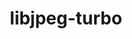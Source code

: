 ---
title: "libjpeg-turbo"
layout: cache
categories: [package, develop-2024-06-09]
meta: {"versions": ["3.0.0"], "compilers": ["apple-clang@=15.0.0", "gcc@=10.2.1", "gcc@=11.1.0", "gcc@=11.4.0", "gcc@=12.3.0", "gcc@=7.3.1", "gcc@=7.5.0", "gcc@=9.4.0", "msvc@=19.39.33523", "oneapi@=2024.0.0"], "oss": ["amzn2", "centos7", "ubuntu18.04", "ubuntu20.04", "ubuntu22.04", "ventura", "windows10.0.20348"], "platforms": ["darwin", "linux", "windows"], "targets": ["aarch64", "neoverse_n1", "neoverse_v1", "neoverse_v2", "ppc64le", "x86_64", "x86_64_v3"], "stacks": ["aws-isc", "aws-isc-aarch64", "aws-pcluster-neoverse_v1", "data-vis-sdk", "developer-tools", "developer-tools-manylinux2014", "e4s", "e4s-neoverse-v2", "e4s-neoverse_v1", "e4s-oneapi", "e4s-power", "e4s-rocm-external", "ml-darwin-aarch64-mps", "ml-linux-x86_64-cpu", "ml-linux-x86_64-cuda", "radiuss", "root", "windows-vis"], "num_specs": 17, "num_specs_by_stack": {"ml-linux-x86_64-cpu": 1, "root": 17, "e4s-rocm-external": 1, "e4s": 1, "ml-linux-x86_64-cuda": 1, "e4s-oneapi": 1, "e4s-power": 1, "data-vis-sdk": 2, "ml-darwin-aarch64-mps": 1, "e4s-neoverse-v2": 1, "radiuss": 1, "e4s-neoverse_v1": 1, "aws-pcluster-neoverse_v1": 2, "aws-isc-aarch64": 2, "developer-tools": 1, "windows-vis": 1, "developer-tools-manylinux2014": 1, "aws-isc": 1}}
spec_details: [{"hash": "zqowlkgw5phemf2z4ot5twghn4l4ti5q", "compiler": "gcc@=11.4.0", "versions": ["3.0.0"], "os": "ubuntu22.04", "platform": "linux", "target": "x86_64_v3", "variants": ["build_system=cmake", "build_type=Release", "generator=make", "~ipo", "~jpeg8", "libs=shared,static", "~partial_decoder", "+pic"], "stacks": ["ml-linux-x86_64-cpu", "root", "e4s-rocm-external", "e4s", "ml-linux-x86_64-cuda"], "size": "-", "tarball": "https://binaries.spack.io/develop-2024-06-09/build_cache/linux-ubuntu22.04-x86_64_v3/gcc-11.4.0/libjpeg-turbo-3.0.0/linux-ubuntu22.04-x86_64_v3-gcc-11.4.0-libjpeg-turbo-3.0.0-zqowlkgw5phemf2z4ot5twghn4l4ti5q.spack"}, {"hash": "4injs6ac6ypqivwgfdwjvsjdmibe4nl3", "compiler": "oneapi@=2024.0.0", "versions": ["3.0.0"], "os": "ubuntu22.04", "platform": "linux", "target": "x86_64_v3", "variants": ["build_system=cmake", "build_type=Release", "generator=make", "~ipo", "~jpeg8", "libs=shared,static", "~partial_decoder", "+pic"], "stacks": ["root", "e4s-oneapi"], "size": "-", "tarball": "https://binaries.spack.io/develop-2024-06-09/build_cache/linux-ubuntu22.04-x86_64_v3/oneapi-2024.0.0/libjpeg-turbo-3.0.0/linux-ubuntu22.04-x86_64_v3-oneapi-2024.0.0-libjpeg-turbo-3.0.0-4injs6ac6ypqivwgfdwjvsjdmibe4nl3.spack"}, {"hash": "iylxn6z3kkgiqrhedmkarkvj4dx6uujb", "compiler": "gcc@=9.4.0", "versions": ["3.0.0"], "os": "ubuntu20.04", "platform": "linux", "target": "ppc64le", "variants": ["build_system=cmake", "build_type=Release", "generator=make", "~ipo", "~jpeg8", "libs=shared,static", "~partial_decoder", "+pic"], "stacks": ["root", "e4s-power"], "size": "-", "tarball": "https://binaries.spack.io/develop-2024-06-09/build_cache/linux-ubuntu20.04-ppc64le/gcc-9.4.0/libjpeg-turbo-3.0.0/linux-ubuntu20.04-ppc64le-gcc-9.4.0-libjpeg-turbo-3.0.0-iylxn6z3kkgiqrhedmkarkvj4dx6uujb.spack"}, {"hash": "ohbejg5ppyopfxxiwbrg7i3qnyb7kqop", "compiler": "gcc@=11.1.0", "versions": ["3.0.0"], "os": "ubuntu20.04", "platform": "linux", "target": "x86_64_v3", "variants": ["build_system=cmake", "build_type=Release", "generator=make", "~ipo", "~jpeg8", "libs=shared,static", "~partial_decoder", "+pic"], "stacks": ["root", "data-vis-sdk"], "size": "-", "tarball": "https://binaries.spack.io/develop-2024-06-09/build_cache/linux-ubuntu20.04-x86_64_v3/gcc-11.1.0/libjpeg-turbo-3.0.0/linux-ubuntu20.04-x86_64_v3-gcc-11.1.0-libjpeg-turbo-3.0.0-ohbejg5ppyopfxxiwbrg7i3qnyb7kqop.spack"}, {"hash": "zmikdf262houuplwsto3pu54aelzdi6h", "compiler": "apple-clang@=15.0.0", "versions": ["3.0.0"], "os": "ventura", "platform": "darwin", "target": "aarch64", "variants": ["build_system=cmake", "build_type=Release", "generator=make", "~ipo", "~jpeg8", "libs=shared,static", "~partial_decoder", "+pic"], "stacks": ["ml-darwin-aarch64-mps", "root"], "size": "-", "tarball": "https://binaries.spack.io/develop-2024-06-09/build_cache/darwin-ventura-aarch64/apple-clang-15.0.0/libjpeg-turbo-3.0.0/darwin-ventura-aarch64-apple-clang-15.0.0-libjpeg-turbo-3.0.0-zmikdf262houuplwsto3pu54aelzdi6h.spack"}, {"hash": "wsyf3nwgtg4oymztfwg3sgdijgdpbgi3", "compiler": "gcc@=11.1.0", "versions": ["3.0.0"], "os": "ubuntu20.04", "platform": "linux", "target": "x86_64_v3", "variants": ["build_system=cmake", "build_type=Release", "generator=make", "~ipo", "~jpeg8", "libs=shared,static", "~partial_decoder", "+pic"], "stacks": ["root", "data-vis-sdk"], "size": "-", "tarball": "https://binaries.spack.io/develop-2024-06-09/build_cache/linux-ubuntu20.04-x86_64_v3/gcc-11.1.0/libjpeg-turbo-3.0.0/linux-ubuntu20.04-x86_64_v3-gcc-11.1.0-libjpeg-turbo-3.0.0-wsyf3nwgtg4oymztfwg3sgdijgdpbgi3.spack"}, {"hash": "7mo7py6ph4u6g25jqcpjwpiasots2z3b", "compiler": "gcc@=11.4.0", "versions": ["3.0.0"], "os": "ubuntu22.04", "platform": "linux", "target": "neoverse_v2", "variants": ["build_system=cmake", "build_type=Release", "generator=make", "~ipo", "~jpeg8", "libs=shared,static", "~partial_decoder", "+pic"], "stacks": ["e4s-neoverse-v2", "root"], "size": "-", "tarball": "https://binaries.spack.io/develop-2024-06-09/build_cache/linux-ubuntu22.04-neoverse_v2/gcc-11.4.0/libjpeg-turbo-3.0.0/linux-ubuntu22.04-neoverse_v2-gcc-11.4.0-libjpeg-turbo-3.0.0-7mo7py6ph4u6g25jqcpjwpiasots2z3b.spack"}, {"hash": "hcujbyr36fcopls5k3dv5m4jezkebl2n", "compiler": "gcc@=7.5.0", "versions": ["3.0.0"], "os": "ubuntu18.04", "platform": "linux", "target": "x86_64_v3", "variants": ["build_system=cmake", "build_type=Release", "generator=make", "~ipo", "~jpeg8", "libs=shared,static", "~partial_decoder", "+pic"], "stacks": ["root", "radiuss"], "size": "-", "tarball": "https://binaries.spack.io/develop-2024-06-09/build_cache/linux-ubuntu18.04-x86_64_v3/gcc-7.5.0/libjpeg-turbo-3.0.0/linux-ubuntu18.04-x86_64_v3-gcc-7.5.0-libjpeg-turbo-3.0.0-hcujbyr36fcopls5k3dv5m4jezkebl2n.spack"}, {"hash": "gcvgyplyy4ctgi2mmkipd6qixu5gjymf", "compiler": "gcc@=11.4.0", "versions": ["3.0.0"], "os": "ubuntu22.04", "platform": "linux", "target": "neoverse_v1", "variants": ["build_system=cmake", "build_type=Release", "generator=make", "~ipo", "~jpeg8", "libs=shared,static", "~partial_decoder", "+pic"], "stacks": ["root", "e4s-neoverse_v1"], "size": "-", "tarball": "https://binaries.spack.io/develop-2024-06-09/build_cache/linux-ubuntu22.04-neoverse_v1/gcc-11.4.0/libjpeg-turbo-3.0.0/linux-ubuntu22.04-neoverse_v1-gcc-11.4.0-libjpeg-turbo-3.0.0-gcvgyplyy4ctgi2mmkipd6qixu5gjymf.spack"}, {"hash": "5q7nwxfzhitz5ezdhpydqjrz36fkdz4z", "compiler": "gcc@=12.3.0", "versions": ["3.0.0"], "os": "amzn2", "platform": "linux", "target": "neoverse_n1", "variants": ["build_system=cmake", "build_type=Release", "generator=make", "~ipo", "~jpeg8", "libs=shared,static", "~partial_decoder", "+pic"], "stacks": ["root", "aws-pcluster-neoverse_v1"], "size": "-", "tarball": "https://binaries.spack.io/develop-2024-06-09/build_cache/linux-amzn2-neoverse_n1/gcc-12.3.0/libjpeg-turbo-3.0.0/linux-amzn2-neoverse_n1-gcc-12.3.0-libjpeg-turbo-3.0.0-5q7nwxfzhitz5ezdhpydqjrz36fkdz4z.spack"}, {"hash": "rq3so6d63u254oo6vvsibenw4zbjnti3", "compiler": "gcc@=7.3.1", "versions": ["3.0.0"], "os": "amzn2", "platform": "linux", "target": "neoverse_n1", "variants": ["build_system=cmake", "build_type=Release", "generator=make", "~ipo", "~jpeg8", "libs=shared,static", "~partial_decoder", "+pic"], "stacks": ["aws-isc-aarch64", "root"], "size": "-", "tarball": "https://binaries.spack.io/develop-2024-06-09/build_cache/linux-amzn2-neoverse_n1/gcc-7.3.1/libjpeg-turbo-3.0.0/linux-amzn2-neoverse_n1-gcc-7.3.1-libjpeg-turbo-3.0.0-rq3so6d63u254oo6vvsibenw4zbjnti3.spack"}, {"hash": "gd63rbmabpxu7rgy4acvfyawcbc3d3vl", "compiler": "gcc@=7.3.1", "versions": ["3.0.0"], "os": "amzn2", "platform": "linux", "target": "aarch64", "variants": ["build_system=cmake", "build_type=Release", "generator=make", "~ipo", "~jpeg8", "libs=shared,static", "~partial_decoder", "+pic"], "stacks": ["aws-isc-aarch64", "root"], "size": "-", "tarball": "https://binaries.spack.io/develop-2024-06-09/build_cache/linux-amzn2-aarch64/gcc-7.3.1/libjpeg-turbo-3.0.0/linux-amzn2-aarch64-gcc-7.3.1-libjpeg-turbo-3.0.0-gd63rbmabpxu7rgy4acvfyawcbc3d3vl.spack"}, {"hash": "ips2zjjnugm7le2vb6f4ben4a5pqsta6", "compiler": "gcc@=7.5.0", "versions": ["3.0.0"], "os": "ubuntu18.04", "platform": "linux", "target": "x86_64_v3", "variants": ["build_system=cmake", "build_type=Release", "generator=make", "~ipo", "~jpeg8", "libs=shared,static", "~partial_decoder", "+pic"], "stacks": ["root", "developer-tools"], "size": "-", "tarball": "https://binaries.spack.io/develop-2024-06-09/build_cache/linux-ubuntu18.04-x86_64_v3/gcc-7.5.0/libjpeg-turbo-3.0.0/linux-ubuntu18.04-x86_64_v3-gcc-7.5.0-libjpeg-turbo-3.0.0-ips2zjjnugm7le2vb6f4ben4a5pqsta6.spack"}, {"hash": "jouajsmp4ncvcn2yu2uqlobug5whzdyj", "compiler": "gcc@=12.3.0", "versions": ["3.0.0"], "os": "amzn2", "platform": "linux", "target": "neoverse_v1", "variants": ["build_system=cmake", "build_type=Release", "generator=make", "~ipo", "~jpeg8", "libs=shared,static", "~partial_decoder", "+pic"], "stacks": ["root", "aws-pcluster-neoverse_v1"], "size": "-", "tarball": "https://binaries.spack.io/develop-2024-06-09/build_cache/linux-amzn2-neoverse_v1/gcc-12.3.0/libjpeg-turbo-3.0.0/linux-amzn2-neoverse_v1-gcc-12.3.0-libjpeg-turbo-3.0.0-jouajsmp4ncvcn2yu2uqlobug5whzdyj.spack"}, {"hash": "gahybqqbkb4lqgebsvehrbfzqy25qeii", "compiler": "msvc@=19.39.33523", "versions": ["3.0.0"], "os": "windows10.0.20348", "platform": "windows", "target": "x86_64", "variants": ["build_system=cmake", "build_type=Release", "generator=ninja", "~ipo", "~jpeg8", "libs=shared,static", "~partial_decoder", "+pic"], "stacks": ["windows-vis", "root"], "size": "-", "tarball": "https://binaries.spack.io/develop-2024-06-09/build_cache/windows-windows10.0.20348-x86_64/msvc-19.39.33523/libjpeg-turbo-3.0.0/windows-windows10.0.20348-x86_64-msvc-19.39.33523-libjpeg-turbo-3.0.0-gahybqqbkb4lqgebsvehrbfzqy25qeii.spack"}, {"hash": "kfdkd3o7poxfjad6iymvf5gtrcyxs5jk", "compiler": "gcc@=10.2.1", "versions": ["3.0.0"], "os": "centos7", "platform": "linux", "target": "x86_64_v3", "variants": ["build_system=cmake", "build_type=Release", "generator=make", "~ipo", "~jpeg8", "libs=shared,static", "~partial_decoder", "+pic"], "stacks": ["root", "developer-tools-manylinux2014"], "size": "-", "tarball": "https://binaries.spack.io/develop-2024-06-09/build_cache/linux-centos7-x86_64_v3/gcc-10.2.1/libjpeg-turbo-3.0.0/linux-centos7-x86_64_v3-gcc-10.2.1-libjpeg-turbo-3.0.0-kfdkd3o7poxfjad6iymvf5gtrcyxs5jk.spack"}, {"hash": "vvcxyltn7l4q4zrjngmadw4lqkw7zuqi", "compiler": "gcc@=7.3.1", "versions": ["3.0.0"], "os": "amzn2", "platform": "linux", "target": "x86_64_v3", "variants": ["build_system=cmake", "build_type=Release", "generator=make", "~ipo", "~jpeg8", "libs=shared,static", "~partial_decoder", "+pic"], "stacks": ["aws-isc", "root"], "size": "-", "tarball": "https://binaries.spack.io/develop-2024-06-09/build_cache/linux-amzn2-x86_64_v3/gcc-7.3.1/libjpeg-turbo-3.0.0/linux-amzn2-x86_64_v3-gcc-7.3.1-libjpeg-turbo-3.0.0-vvcxyltn7l4q4zrjngmadw4lqkw7zuqi.spack"}]
---